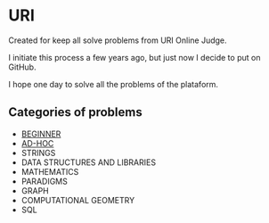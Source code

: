 # URI
Created for keep all solve problems from URI Online Judge.

I initiate this process a few years ago, but just now I decide to put on GitHub.

I hope one day to solve all the problems of the plataform.

## Categories of problems
* [BEGINNER](https://github.com/fysabelah/URI/tree/master/BEGINNER)
* [AD-HOC](https://github.com/fysabelah/URI/tree/master/AD-HOC)
* STRINGS
* DATA STRUCTURES AND LIBRARIES
* MATHEMATICS
* PARADIGMS
* GRAPH
* COMPUTATIONAL GEOMETRY
* SQL
